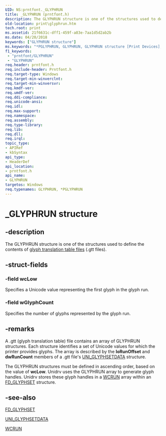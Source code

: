 ```yaml
---
UID: NS:prntfont._GLYPHRUN
title: _GLYPHRUN (prntfont.h)
description: The GLYPHRUN structure is one of the structures used to define the contents of glyph translation table files (.gtt files).
old-location: print\glyphrun.htm
tech.root: print
ms.assetid: 21f6631c-dff1-459f-a83e-7aa1d5d2ab2b
ms.date: 04/20/2018
keywords: ["GLYPHRUN structure"]
ms.keywords: "*PGLYPHRUN, GLYPHRUN, GLYPHRUN structure [Print Devices], PGLYPHRUN, PGLYPHRUN structure pointer [Print Devices], _GLYPHRUN, print.glyphrun, print_unidrv-pscript_fonts_591184a3-96f1-4b27-bf6a-d1c512a2bf7e.xml, prntfont/GLYPHRUN, prntfont/PGLYPHRUN"
f1_keywords:
 - "prntfont/GLYPHRUN"
 - "GLYPHRUN"
req.header: prntfont.h
req.include-header: Prntfont.h
req.target-type: Windows
req.target-min-winverclnt: 
req.target-min-winversvr: 
req.kmdf-ver: 
req.umdf-ver: 
req.ddi-compliance: 
req.unicode-ansi: 
req.idl: 
req.max-support: 
req.namespace: 
req.assembly: 
req.type-library: 
req.lib: 
req.dll: 
req.irql: 
topic_type:
- APIRef
- kbSyntax
api_type:
- HeaderDef
api_location:
- prntfont.h
api_name:
- GLYPHRUN
targetos: Windows
req.typenames: GLYPHRUN, *PGLYPHRUN
---
```


# _GLYPHRUN structure


## -description


The GLYPHRUN structure is one of the structures used to define the contents of <a href="https://docs.microsoft.com/windows-hardware/drivers/print/customized-font-management">glyph translation table files</a> (.gtt files).


## -struct-fields




### -field wcLow

Specifies a Unicode value representing the first glyph in the glyph run.


### -field wGlyphCount

Specifies the number of glyphs represented by the glyph run.


## -remarks



A .gtt (glyph translation table) file contains an array of GLYPHRUN structures. Each structure identifies a set of Unicode values for which the printer provides glyphs. The array is described by the <b>IoRunOffset</b> and <b>dwRunCount</b> members of a .gtt file's <a href="https://docs.microsoft.com/windows-hardware/drivers/ddi/prntfont/ns-prntfont-_uni_glyphsetdata">UNI_GLYPHSETDATA</a> structure.

The GLYPHRUN structures must be defined in ascending order, based on the value of <b>wcLow</b>. Unidrv uses the GLYPHRUN array to generate glyph handles. Unidrv stores these glyph handles in a <a href="https://docs.microsoft.com/windows/win32/api/winddi/ns-winddi-_wcrun">WCRUN</a> array within an <a href="https://docs.microsoft.com/windows/win32/api/winddi/ns-winddi-_fd_glyphset">FD_GLYPHSET</a> structure.




## -see-also




<a href="https://docs.microsoft.com/windows/win32/api/winddi/ns-winddi-_fd_glyphset">FD_GLYPHSET</a>



<a href="https://docs.microsoft.com/windows-hardware/drivers/ddi/prntfont/ns-prntfont-_uni_glyphsetdata">UNI_GLYPHSETDATA</a>



<a href="https://docs.microsoft.com/windows/win32/api/winddi/ns-winddi-_wcrun">WCRUN</a>
 

 

